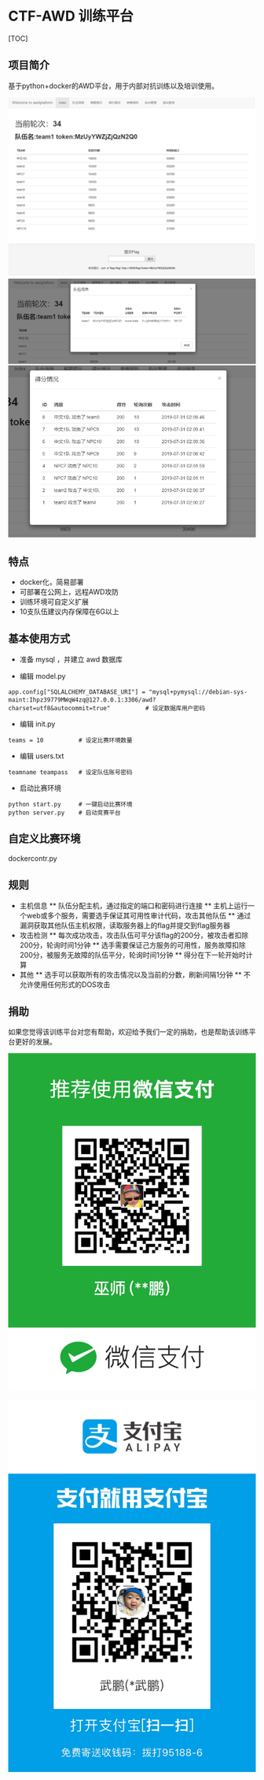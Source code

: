 # CTF-AWD 训练平台

[TOC]

## 项目简介

基于python+docker的AWD平台，用于内部对抗训练以及培训使用。

![](img/1.png)
![](img/2.png)
![](img/3.png)
## 特点

- docker化，简易部署
- 可部署在公网上，远程AWD攻防
- 训练环境可自定义扩展
- 10支队伍建议内存保障在6G以上

## 基本使用方式

* 准备 mysql ，并建立 awd 数据库

* 编辑 model.py
```
app.config["SQLALCHEMY_DATABASE_URI"] = "mysql+pymysql://debian-sys-maint:Ihpz39779MWqW4zq@127.0.0.1:3306/awd?charset=utf8&autocommit=true"          # 设定数据库用户密码
```

* 编辑 init.py
```
teams = 10          # 设定比赛环境数量
```
* 编辑 users.txt
```
teamname teampass   # 设定队伍账号密码
```
* 启动比赛环境

```
python start.py     # 一键启动比赛环境
python server.py    # 启动竞赛平台
```
## 自定义比赛环境

dockercontr.py

## 规则
* 主机信息
** 队伍分配主机，通过指定的端口和密码进行连接
** 主机上运行一个web或多个服务，需要选手保证其可用性审计代码，攻击其他队伍
** 通过漏洞获取其他队伍主机权限，读取服务器上的flag并提交到flag服务器
* 攻击检测
** 每次成功攻击，攻击队伍可平分该flag的200分，被攻击者扣除200分，轮询时间1分钟
** 选手需要保证己方服务的可用性，服务故障扣除200分，被服务无故障的队伍平分，轮询时间1分钟
** 得分在下一轮开始时计算
* 其他
** 选手可以获取所有的攻击情况以及当前的分数，刷新间隔1分钟
** 不允许使用任何形式的DOS攻击


## 捐助
如果您觉得该训练平台对您有帮助，欢迎给予我们一定的捐助，也是帮助该训练平台更好的发展。

![](img/11.jpg)

![](img/22.jpg)
